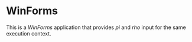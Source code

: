 ﻿# WinForms

This is a _WinForms_ application that provides *pi* and *rho* input for the same execution context.

